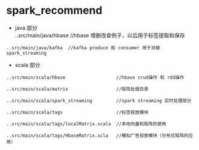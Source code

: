 # spark_recommend
   * java 部分    
    ..src/main/java/hbase  //hbase 增删改查例子，以后用于标签提取和保存
    
    ..src/main/java/kafka  //kafka produce 和 consumer 用于对接spark_streaming
    
   * scala 部分
    
    ..src/main/scala/hbase                   //hbase crud操作 和 rdd操作
          
    ..src/main/scala/matrix                  //矩阵处理目录
          
    ..src/main/scala/spark_streaming         //spark streaming 实时处理部分
    
    ..src/main/scala/tags                    //标签投放模块
    
    ..src/main/scala/tags/localMatrix.scala  //本地向量和矩阵的使用
                     
    ..src/main/scala/tags/HbaseMatrix.scla   //模拟广告投放模块（分布式矩阵的应用）
    